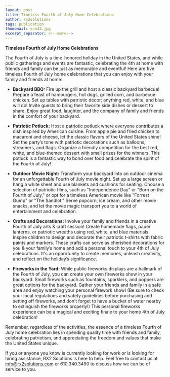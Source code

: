 ```yaml
---
layout: post
title: Timeless Fourth of July Home Celebrations
author: rx2solutions
tags: publication
thumbnail: sun43.jpg
excerpt_separator: <!--more-->
---
```

**Timeless Fourth of July Home Celebrations**

The Fourth of July is a time-honored holiday in the United States, and while public gatherings and events are fantastic, <!--more--> celebrating the 4th at home with friends and family can be just as memorable and eventful! Here are five timeless Fourth of July home celebrations that you can enjoy with your family and friends at home: <br>

- **Backyard BBQ:** Fire up the grill and host a classic backyard barbecue! Prepare a feast of hamburgers, hot dogs, grilled corn, and barbecue chicken. Set up tables with patriotic décor; anything red, white, and blue will do!  Invite guests to bring their favorite side dishes or dessert to share. Enjoy great food, laughter, and the company of family and friends in the comfort of your backyard. 

- **Patriotic Potluck:** Host a patriotic potluck where everyone contributes a dish inspired by American cuisine. From apple pie and fried chicken to macaroni and cheese, let the classic flavors of the United States shine! Set the party’s tone with patriotic decorations such as balloons, streamers, and flags. Organize a friendly competition for the best red, white, and blue-themed dessert with small prizes for the winners. This potluck is a fantastic way to bond over food and celebrate the spirit of the Fourth of July! <br>

- **Outdoor Movie Night:** Transform your backyard into an outdoor cinema for an unforgettable Fourth of July movie night. Set up a large screen or hang a white sheet and use blankets and cushions for seating. Choose a selection of patriotic films, such as "Independence Day" or "Born on the Fourth of July," or opt for a timeless American movie like "Forrest Gump" or "The Sandlot." Serve popcorn, ice cream, and other movie snacks, and let the movie magic transport you to a world of entertainment and celebration.  

- **Crafts and Decorations:** Involve your family and friends in a creative Fourth of July arts & craft session! Create homemade flags, paper lanterns, or patriotic wreaths using red, white, and blue materials. Inspire children to design and decorate their patriotic t-shirts with fabric paints and markers. These crafts can serve as cherished decorations for you & your family’s home and add a personal touch to your 4th of July celebrations. It's an opportunity to create memories, unleash creativity, and reflect on the holiday’s significance.  

- **Fireworks in the Yard:** While public fireworks displays are a hallmark of the Fourth of July, you can create your own fireworks show in your backyard. Small fireworks such as fountains, sparklers, and poppers are great options for the backyard. Gather your friends and family in a safe area and enjoy watching your personal firework show! (Be sure to check your local regulations and safety guidelines before purchasing and setting off fireworks, and don’t forget to have a bucket of water nearby to extinguish the fireworks properly!) This personal fireworks experience can be a magical and exciting finale to your home 4th of July celebration! 

Remember, regardless of the activities, the essence of a timeless Fourth of July home celebration lies in spending quality time with friends and family, celebrating patriotism, and appreciating the freedom and values that make the United States unique.

If you or anyone you know is currently looking for work or is looking for hiring assistance, RX2 Solutions is here to help. Feel free to contact us at [info@rx2solutions.com](mailto:info@rx2solutions.com) or 610.340.3490 to discuss how we can be of service to you.
